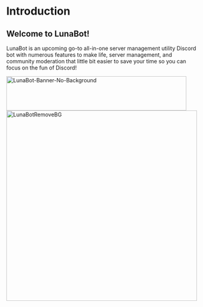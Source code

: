 # Introduction

## Welcome to LunaBot!

LunaBot is an upcoming go-to all-in-one server management utility Discord bot with numerous features to make life, server management, and community moderation that little bit easier to save your time so you can focus on the fun of Discord!

<img width="472" height="90" alt="LunaBot-Banner-No-Background" src="https://github.com/user-attachments/assets/30e783fd-d2c2-4b43-b413-d6df5fff8e88" />
<img width="500" height="500" alt="LunaBotRemoveBG" src="https://github.com/user-attachments/assets/1acc931b-cd38-41f9-9883-420c4dbfe638" />
